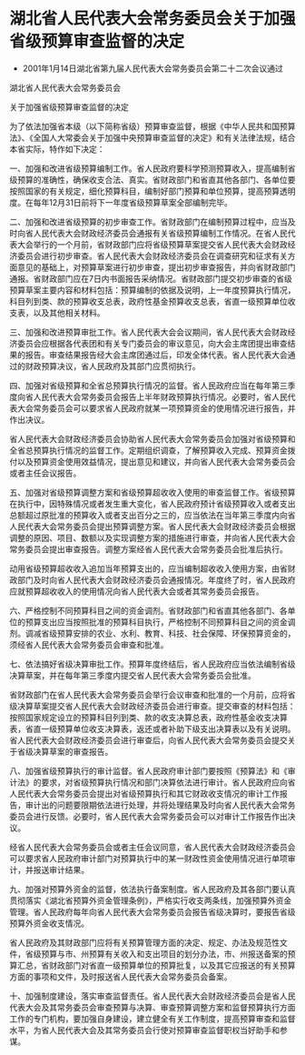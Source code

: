 # 湖北省人民代表大会常务委员会关于加强省级预算审查监督的决定

- 2001年1月14日湖北省第九届人民代表大会常务委员会第二十二次会议通过

<!-- INFO END -->

湖北省人民代表大会常务委员会

关于加强省级预算审查监督的决定

为了依法加强省本级（以下简称省级）预算审查监督，根据《中华人民共和国预算法》、《全国人大常委会关于加强中央预算审查监督的决定》和有关法律法规，结合本省实际，特作如下决定：

一、加强和改进省级预算编制工作。省人民政府要科学预测预算收入，提高编制省级预算的准确性，确保收支合法、真实。省财政部门和省直其他各部门、各单位要按照国家的有关规定，细化预算科目，编制好部门预算和单位预算，提高预算透明度。在每年12月31日前将下一年度省级预算草案全部编制完毕。

二、加强和改进省级预算的初步审查工作。省财政部门在编制预算过程中，应当及时向省人民代表大会财政经济委员会通报有关省级预算编制工作情况。在省人民代表大会举行的一个月前，省财政部门应将省级预算草案提交省人民代表大会财政经济委员会进行初步审查。省人民代表大会财政经济委员会在调查研究和征求有关方面意见的基础上，对预算草案进行初步审查，提出初步审查报告，并向省财政部门通报。省财政部门应在7日内书面报告采纳情况。省财政部门提交初步审查的省级预算草案主要内容和材料包括：预算编制的依据及说明，上一年度预算执行情况，科目列到类、款的预算收支总表，政府性基金预算收支总表，省直一级预算单位收支表，以及其他相关材料。

三、加强和改进预算审批工作。省人民代表大会会议期间，省人民代表大会财政经济委员会应根据各代表团和有关专门委员会的审议意见，向大会主席团提出审查结果的报告。审查结果报告经大会主席团通过后，印发全体代表。省人民代表大会通过的财政预算决议，省人民政府及其部门应贯彻执行。

四、加强对省级预算和全省总预算执行情况的监督。省人民政府应当在每年第三季度向省人民代表大会常务委员会报告上半年财政预算执行情况。必要时，省人民代表大会常务委员会可以要求省人民政府就某一项预算资金的使用情况进行报告，并作出决议。

省人民代表大会财政经济委员会协助省人民代表大会常务委员会加强对省级预算和全省总预算执行情况的监督工作。定期组织调查，了解预算收入完成、预算资金拨付以及预算资金使用效益情况，提出意见和建议，并向省人民代表大会常务委员会或者主任会议报告。

五、加强对省级预算调整方案和省级预算超收收入使用的审查监督工作。省级预算在执行中，因特殊情况或者发生重大变化，省人民政府预计省级预算收入或者支出总额超过原批准的预算收入或者支出百分之三的，应当依法在当年第三季度内向省人民代表大会常务委员会提出预算调整方案。省人民代表大会财政经济委员会根据调整的原因、项目、数额以及实现调整方案的措施进行审查，并向省人民代表大会常务委员会提出审查报告。调整方案经省人民代表大会常务委员会批准后执行。

动用省级预算超收收入追加当年预算支出的，应当编制超收收入使用方案，由省财政部门及时向省人民代表大会财政经济委员会通报情况。年度终了时，省人民政府应就预算超收收入的使用情况向省人民代表大会或者其常务委员会报告。

六、严格控制不同预算科目之间的资金调剂。省财政部门和省直其他各部门、各单位的预算支出应当按照批准的预算科目执行，严格控制不同预算科目之间的资金调剂。调减省级预算安排的农业、水利、教育、科技、社会保障、环保预算资金的，须经省人民代表大会常务委员会审查和批准。

七、依法搞好省级决算审批工作。预算年度终结后，省人民政府应当依法编制省级决算草案，并在每年第三季度内提交省人民代表大会常务委员会批准。

省财政部门在省人民代表大会常务委员会举行会议审查和批准的一个月前，应将省级决算草案提交省人民代表大会财政经济委员会进行审查。提交审查的材料包括：按照国家规定设立的预算科目列到类、款的收支决算总表，政府性基金收支决算表，省直一级预算单位收支决算表，返还或者补助下级支出决算表以及有关说明。省人民代表大会财政经济委员会进行审查后，向省人民代表大会常务委员会提交关于省级决算草案的审查报告。

八、加强省级预算执行的审计监督。省人民政府审计部门要按照《预算法》和《审计法》的要求，对省级预算执行情况和部门决算依法进行审计。省人民政府应向省人民代表大会常务委员会提出对省级预算执行和其它财政收支情况的审计工作报告，审计出的问题要限期依法进行处理，并将处理结果及时向省人民代表大会常务委员会进行反馈。必要时，省人民代表大会常务委员会可以对审计工作报告作出决议。

经省人民代表大会常务委员会或者主任会议同意，省人民代表大会财政经济委员会可以要求省人民政府审计部门对预算执行中的某一财政性资金使用情况进行单项审计，并报送审计结果。

九、加强对预算外资金的监督，依法执行备案制度。省人民政府及其各部门要认真贯彻落实《湖北省预算外资金管理条例》，严格实行收支两条线，加强预算外资金管理。省人民政府每年向省人民代表大会常务委员会报告省级决算时，要报告省级预算外资金收支情况。

省人民政府及其财政部门应将有关预算管理方面的决定、规定、办法及规范性文件，省级预算与市、州预算有关收入和支出项目的划分办法，市、州报送备案的预算汇总，省财政部门对省直一级预算单位的预算批复，以及其它应报送的有关预算方面的事项和文件，及时报送省人民代表大会常务委员会备案。

十、加强制度建设，落实审查监督责任。省人民代表大会财政经济委员会是省人民代表大会及其常务委员会审查预算与决算、审查预算调整方案和监督预算执行方面工作的专门机构，要加强自身建设，建立健全有关工作制度，提高预算审查和监督水平，为省人民代表大会及其常务委员会行使对预算审查监督职权当好助手和参谋。
